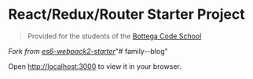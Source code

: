 # React/Redux/Router Starter Project

> Provided for the students of the [Bottega Code School](https://bottega.tech/)

*Fork from [es6-webpack2-starter](https://github.com/micooz/es6-webpack2-starter)*"# family--blog" 

Open [http://localhost:3000](http://localhost:3000) to view it in your browser.
